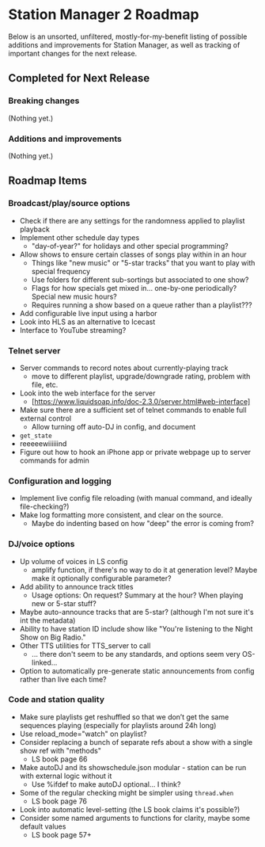 # Station Manager 2 Roadmap

Below is an unsorted, unfiltered, mostly-for-my-benefit listing of possible additions and improvements for Station Manager, as well as tracking of important changes for the next release.

## Completed for Next Release

### Breaking changes
(Nothing yet.)

### Additions and improvements
(Nothing yet.)


## Roadmap Items

### Broadcast/play/source options
- Check if there are any settings for the randomness applied to playlist playback
- Implement other schedule day types
  - "day-of-year?" for holidays and other special programming?
- Allow shows to ensure certain classes of songs play within in an hour
  - Things like "new music" or "5-star tracks" that you want to play with special frequency
  - Use folders for different sub-sortings but associated to one show?
  - Flags for how specials get mixed in... one-by-one periodically? Special new music hours?
  - Requires running a show based on a queue rather than a playlist???
- Add configurable live input using a harbor
- Look into HLS as an alternative to Icecast
- Interface to YouTube streaming?

### Telnet server
- Server commands to record notes about currently-playing track
  - move to different playlist, upgrade/downgrade rating, problem with file, etc.
- Look into the web interface for the server
  - [https://www.liquidsoap.info/doc-2.3.0/server.html#web-interface]
- Make sure there are a sufficient set of telnet commands to enable full external control
  - Allow turning off auto-DJ in config, and document
- `get_state`
- reeeeewiiiiiind
- Figure out how to hook an iPhone app or private webpage up to server commands for admin

### Configuration and logging
- Implement live config file reloading (with manual command, and ideally file-checking?)
- Make log formatting more consistent, and clear on the source.
  - Maybe do indenting based on how "deep" the error is coming from?

### DJ/voice options
- Up volume of voices in LS config
  - amplify function, if there's no way to do it at generation level? Maybe make it optionally configurable parameter?
- Add ability to announce track titles
  - Usage options: On request? Summary at the hour? When playing new or 5-star stuff?
- Maybe auto-announce tracks that are 5-star? (although I'm not sure it's int the metadata)
- Ability to have station ID include show like "You're listening to the Night Show on Big Radio."
- Other TTS utilities for TTS_server to call
  - ... there don't seem to be any standards, and options seem very OS-linked...
- Option to automatically pre-generate static announcements from config rather than live each time?

### Code and station quality
- Make sure playlists get reshuffled so that we don’t get the same sequences playing (especially for playlists around 24h long)
- Use reload_mode="watch" on playlist?
- Consider replacing a bunch of separate refs about a show with a single show ref with "methods"
  - LS book page 66
- Make autoDJ and its showschedule.json modular - station can be run with external logic without it
  - Use %ifdef to make autoDJ optional... I think?
- Some of the regular checking might be simpler using `thread.when`
  - LS book page 76
- Look into automatic level-setting (the LS book claims it's possible?)
- Consider some named arguments to functions for clarity, maybe some default values
  - LS book page 57+

